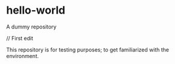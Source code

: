 # hello-world
A dummy repository

// First edit

This repository is for testing purposes; to get familiarized with the environment.
